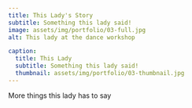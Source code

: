 ```yaml
---
title: This Lady's Story
subtitle: Something this lady said!
image: assets/img/portfolio/03-full.jpg
alt: This lady at the dance workshop

caption:
  title: This Lady
  subtitle: Something this lady said!
  thumbnail: assets/img/portfolio/03-thumbnail.jpg
---
```

More things this lady has to say

